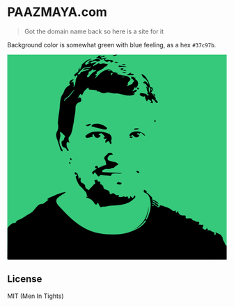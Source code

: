 # PAAZMAYA.com

> Got the domain name back so here is a site for it

Background color is somewhat green with blue feeling, as a hex `#37c97b`.

![Jukka Paasonen](jukka-paasonen.png)

## License

MIT (Men In Tights)
